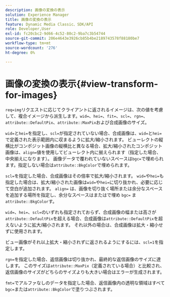 ```yaml
---
description: 画像の変換の表示
solution: Experience Manager
title: 画像の変換の表示
feature: Dynamic Media Classic、SDK/API
role: Developer,User
exl-id: fc20cbc2-9d66-4c52-80c2-9ba7c3b54744
source-git-commit: 206e4643e3926cb85b4be2189743578f88180be7
workflow-type: tm+mt
source-wordcount: '276'
ht-degree: 0%

---
```


# 画像の変換の表示{#view-transform-for-images}

`req=img`リクエストに応じてクライアントに返されるイメージは、次の値を考慮して、複合イメージから派生します。`wid=`、`hei=`、`fit=`、`scl=`、`rgn=`、`attribute::DefaultPix`、`attribute::MaxPix`および合成画像のサイズ。

`wid=`と`hei=`を指定し、`scl=`が指定されていない場合、合成画像は、`wid=`と`hei=`で定義された表示範囲内に収まるように拡大/縮小されます。 ビューレクトの縦横比がコンポジット画像の縦横比と異なる場合、拡大/縮小されたコンポジット画像は、`align=`値を使用してビューレクト内に揃えられます（指定した場合、中央揃えになります）。 画像データで覆われていないスペースは`bgc=`で埋められます。指定しない場合は`attribute::BkgColor`で埋められます。

`scl=`を指定した場合、合成画像はその倍率で拡大/縮小されます。 `wid=`や`hei=`も指定した場合は、拡大/縮小された画像は`wid=`や`hei=`に切り抜かれ、必要に応じて空白が追加されます。 `align=` は、画像を切り抜く場所または余分なスペースを追加する場所を指定し、余分なスペースはまたはで埋め `bgc=` ま `attribute::BkgColor`す。

`wid=`、`hei=`、`scl=`のいずれも指定されておらず、合成画像の幅または高さが`attribute::DefaultPix`を超える場合、合成画像は`attribute::DefaultPix`を超えないように拡大/縮小されます。 それ以外の場合は、合成画像は拡大・縮小せずに使用されます。

ビュー画像がそれ以上拡大・縮小されずに返されるようにするには、`scl=1`を指定します。

`rgn=`を指定した場合、返信画像は切り抜かれ、最終的な返信画像のサイズに達します。 このサイズは`attribute::MaxPix`（定義されている場合）と比較され、返信画像のサイズがどちらのサイズよりも大きい場合はエラーが生成されます。

`fmt=`でアルファなしのデータを指定した場合、返信画像内の透明な領域はすべて`bgc=`または`attribute::BkgColor`で塗りつぶされます。

